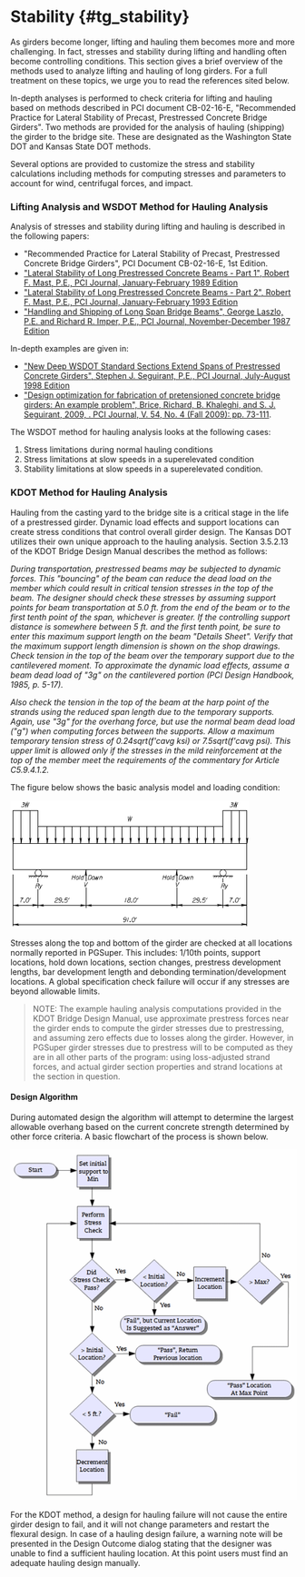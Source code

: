 Stability {#tg_stability}
======================================
As girders become longer, lifting and hauling them becomes more and more challenging. In fact, stresses and stability during lifting and handling often become controlling conditions. This section gives a brief overview of the methods used to analyze lifting and hauling of long girders. For a full treatment on these topics, we urge you to read the references sited below.


In-depth analyses is performed to check criteria for lifting and hauling based on methods described in PCI document CB-02-16-E, "Recommended Practice for Lateral Stability of Precast, Prestressed Concrete Bridge Girders". Two methods are provided for the analysis of hauling (shipping) the girder to the bridge site. These are designated as the Washington State DOT and Kansas State DOT methods.

Several options are provided to customize the stress and stability calculations including methods for computing stresses and parameters to account for wind, centrifugal forces, and impact.

### Lifting Analysis and WSDOT Method for Hauling Analysis ###

Analysis of stresses and stability during lifting and hauling is described in the following papers:
* "Recommended Practice for Lateral Stability of Precast, Prestressed Concrete Bridge Girders", PCI Document CB-02-16-E, 1st Edition.
* ["Lateral Stability of Long Prestressed Concrete Beams - Part 1", Robert F. Mast, P.E., PCI Journal, January-February 1989 Edition](http://www.pci.org/uploadedFiles/Siteroot/Publications/PCI_Journal/1989/DOI_Articles/jl-89-january-february-3.pdf) 
* ["Lateral Stability of Long Prestressed Concrete Beams - Part 2", Robert F. Mast, P.E., PCI Journal, January-February 1993 Edition](http://www.pci.org/uploadedFiles/Siteroot/Publications/PCI_Journal/1993/DOI_Articles/jl-93-january-february-6.pdf)
* ["Handling and Shipping of Long Span Bridge Beams", George Laszlo, P.E. and Richard R. Imper, P.E., PCI Journal, November-December 1987 Edition](http://www.pci.org/uploadedFiles/Siteroot/Publications/PCI_Journal/1987/DOI_Articles/jl-87-november-december-6.pdf)

In-depth examples are given in:
* ["New Deep WSDOT Standard Sections Extend Spans of Prestressed Concrete Girders", Stephen J. Seguirant, P.E., PCI Journal, July-August 1998 Edition](http://www.pci.org/uploadedFiles/Siteroot/Publications/PCI_Journal/1998/DOI_Articles/jl-98-july-august-7.pdf)
* ["Design optimization for fabrication of pretensioned concrete bridge girders: An example problem", Brice, Richard, B. Khaleghi, and S. J. Seguirant, 2009, . PCI Journal, V. 54, No. 4 (Fall 2009): pp. 73-111](http://www.pci.org/uploadedFiles/Siteroot/Publications/PCI_Journal/2009/DOI_Articles/JL-09-FALL-8.pdf).

The WSDOT method for hauling analysis looks at the following cases:
1) Stress limitations during normal hauling conditions
2) Stress limitations at slow speeds in a superelevated condition
3) Stability limitations at slow speeds in a superelevated condition.

### KDOT Method for Hauling Analysis ###
Hauling from the casting yard to the bridge site is a critical stage in the life of a prestressed girder. Dynamic load effects and support locations can create stress conditions that control overall girder design. The Kansas DOT utilizes their own unique approach to the hauling analysis. Section 3.5.2.13 of the KDOT Bridge Design Manual describes the method as follows:

_During transportation, prestressed beams may be subjected to dynamic forces. This "bouncing" of the beam can reduce the dead load on the member which could result in critical tension stresses in the top of the beam. The designer should check these stresses by assuming support points for beam transportation at 5.0 ft. from the end of the beam or to the first tenth point of the span, whichever is greater. If the controlling support distance is somewhere between 5 ft. and the first tenth point, be sure to enter this maximum support length on the beam "Details Sheet". Verify that the maximum support length dimension is shown on the shop drawings. Check tension in the top of the beam over the temporary support due to the cantilevered moment. To approximate the dynamic load effects, assume a beam dead load of "3g" on the cantilevered portion (PCI Design Handbook, 1985, p. 5-17)._

_Also check the tension in the top of the beam at the harp point of the strands using the reduced span length due to the temporary supports. Again, use "3g" for the overhang force, but use the normal beam dead load ("g") when computing forces between the supports. Allow a maximum temporary tension stress of 0.24*sqrt(f'cavg ksi) or 7.5*sqrt(f'cavg psi). This upper limit is allowed only if the stresses in the mild reinforcement at the top of the member meet the requirements of the commentary for Article C5.9.4.1.2._

The figure below shows the basic analysis model and loading condition:

![](KdotHauling.gif)


Stresses along the top and bottom of the girder are checked at all locations normally reported in PGSuper. This includes: 1/10th points, support locations, hold down locations, section changes, prestress development lengths, bar development length and debonding termination/development locations. A global specification check failure will occur if any stresses are beyond allowable limits.

> NOTE: The example hauling analysis computations provided in the KDOT Bridge Design Manual, use approximate prestress forces near the girder ends to compute the girder stresses due to prestressing, and assuming zero effects due to losses along the girder. However, in PGSuper girder stresses due to prestress will to be computed as they are in all other parts of the program: using loss-adjusted strand forces, and actual girder section properties and strand locations at the section in question.

#### Design Algorithm ####
During automated design the algorithm will attempt to determine the largest allowable overhang based on the current concrete strength determined by other force criteria. A basic flowchart of the process is shown below. 

![](KdotHaulingAlgorithm.gif)


For the KDOT method, a design for hauling failure will not cause the entire girder design to fail, and it will not change parameters and restart the flexural design. In case of a hauling design failure, a warning note will be presented in the Design Outcome dialog stating that the designer was unable to find a sufficient hauling location. At this point users must find an adequate hauling design manually.

